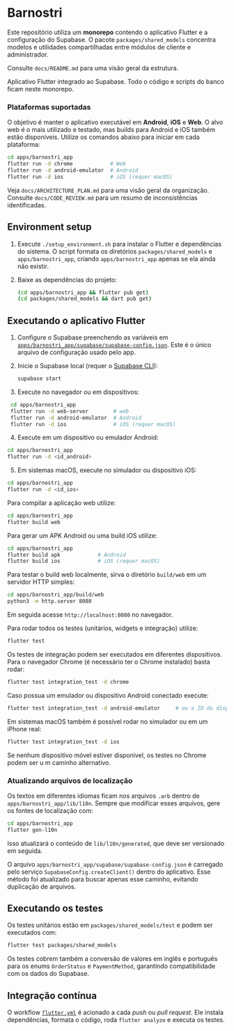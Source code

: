 # Barnostri

Este repositório utiliza um **monorepo** contendo o aplicativo Flutter e a
configuração do Supabase. O pacote `packages/shared_models` concentra modelos e
utilidades compartilhadas entre módulos de cliente e administrador.

Consulte `docs/README.md` para uma visão geral da estrutura.

Aplicativo Flutter integrado ao Supabase. Todo o código e scripts do banco ficam neste monorepo.

### Plataformas suportadas

O objetivo é manter o aplicativo executável em **Android**, **iOS** e **Web**. O alvo web é o mais utilizado e testado, mas builds para Android e iOS também estão disponíveis. Utilize os comandos abaixo para iniciar em cada plataforma:

```bash
cd apps/barnostri_app
flutter run -d chrome            # Web
flutter run -d android-emulator  # Android
flutter run -d ios               # iOS (requer macOS)
```


Veja `docs/ARCHITECTURE_PLAN.md` para uma visão geral da organização. Consulte `docs/CODE_REVIEW.md` para um resumo de inconsistências identificadas.

## Environment setup

1. Execute `./setup_environment.sh` para instalar o Flutter e dependências do sistema. O script formata os diretórios `packages/shared_models` e `apps/barnostri_app`, criando `apps/barnostri_app` apenas se ela ainda não existir.
2. Baixe as dependências do projeto:

   ```bash
   (cd apps/barnostri_app && flutter pub get)
   (cd packages/shared_models && dart pub get)
   ```

## Executando o aplicativo Flutter

1. Configure o Supabase preenchendo as variáveis em [`apps/barnostri_app/supabase/supabase-config.json`](apps/barnostri_app/supabase/supabase-config.json).
   Este é o único arquivo de configuração usado pelo app.
2. Inicie o Supabase local (requer o [Supabase CLI](https://supabase.com/docs/guides/cli)):

   ```bash
   supabase start
   ```
3. Execute no navegador ou em dispositivos:

 ```bash
  cd apps/barnostri_app
  flutter run -d web-server        # web
  flutter run -d android-emulator  # Android
  flutter run -d ios               # iOS (requer macOS)
  ```
4. Execute em um dispositivo ou emulador Android:

```bash
cd apps/barnostri_app
flutter run -d <id_android>
```
5. Em sistemas macOS, execute no simulador ou dispositivo iOS:

```bash
cd apps/barnostri_app
flutter run -d <id_ios>
```

Para compilar a aplicação web utilize:

```bash
cd apps/barnostri_app
flutter build web
```

Para gerar um APK Android ou uma build iOS utilize:

```bash
cd apps/barnostri_app
flutter build apk            # Android
flutter build ios            # iOS (requer macOS)
```

Para testar o build web localmente, sirva o diretório `build/web` em um servidor
HTTP simples:

```bash
cd apps/barnostri_app/build/web
python3 -m http.server 8080
```

Em seguida acesse `http://localhost:8080` no navegador.

Para rodar todos os testes (unitários, widgets e integração) utilize:

```bash
flutter test
```

Os testes de integração podem ser executados em diferentes dispositivos. Para o
navegador Chrome (é necessário ter o Chrome instalado) basta rodar:

```bash
flutter test integration_test -d chrome
```

Caso possua um emulador ou dispositivo Android conectado execute:

```bash
flutter test integration_test -d android-emulator     # ou o ID do dispositivo
```

Em sistemas macOS também é possível rodar no simulador ou em um iPhone real:

```bash
flutter test integration_test -d ios
```

Se nenhum dispositivo móvel estiver disponível, os testes no Chrome podem ser u
m caminho alternativo.

### Atualizando arquivos de localização

Os textos em diferentes idiomas ficam nos arquivos `.arb` dentro de
`apps/barnostri_app/lib/l10n`. Sempre que modificar esses arquivos, gere os
fontes de localização com:

```bash
cd apps/barnostri_app
flutter gen-l10n
```

Isso atualizará o conteúdo de `lib/l10n/generated`, que deve ser versionado em
seguida.

O arquivo `apps/barnostri_app/supabase/supabase-config.json` é carregado pelo serviço `SupabaseConfig.createClient()` dentro do aplicativo.
Esse método foi atualizado para buscar apenas esse caminho, evitando duplicação de arquivos.

## Executando os testes

Os testes unitários estão em `packages/shared_models/test` e podem ser executados com:

```bash
flutter test packages/shared_models
```

Os testes cobrem também a conversão de valores em inglês e português para os enums
`OrderStatus` e `PaymentMethod`, garantindo compatibilidade com os dados do Supabase.

## Integração contínua

O workflow [`flutter.yml`](.github/workflows/flutter.yml) é acionado a cada *push* ou *pull request*. Ele instala dependências, formata o código, roda `flutter analyze` e executa os testes.
